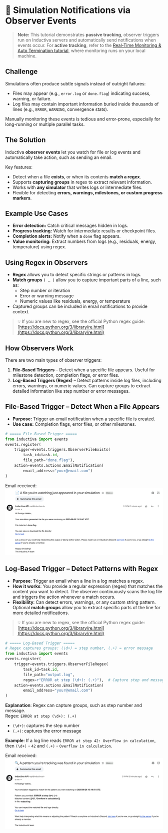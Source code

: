 # 📨 Simulation Notifications via Observer Events

> **Note:** This tutorial demonstrates **passive tracking**, observer triggers run on Inductiva servers
> and automatically send notifications when events occur.
> For **active tracking**, refer to the [Real-Time Monitoring & Auto Termination tutorial](<real-time-simulation-monitoring>), where monitoring runs
> on your local machine.

## Challenge

Simulations often produce subtle signals instead of outright failures:

- Files may appear (e.g., `error.log` or `done.flag`) indicating success, warning, or failure.
- Log files may contain important information buried inside thousands of lines
  (e.g., `ERROR`, `WARNING`, convergence stats).

Manually monitoring these events is tedious and error-prone,
especially for long-running or multiple parallel tasks.


## The Solution

Inductiva **observer events** let you watch for file or log events and automatically take action, 
such as sending an email.

Key features:

- Detect when a file **exists**, or when its contents **match a regex**.
- Supports **capturing groups** in regex to extract relevant information.
- Works with **any simulator** that writes logs or intermediate files.
- Flexible for detecting **errors, warnings, milestones, or custom progress markers**.

## Example Use Cases

- **Error detection:** Catch critical messages hidden in logs.
- **Progress tracking:** Watch for intermediate results or checkpoint files.
- **Completion alerts:** Notify when a `done` flag appears.
- **Value monitoring:** Extract numbers from logs (e.g., residuals, energy, temperature) using regex.

## Using Regex in Observers

- **Regex** allows you to detect specific strings or patterns in logs.
- **Match groups** `( … )` allow you to capture important parts of a line, such as:
  - Step number or iteration
  - Error or warning message
  - Numeric values like residuals, energy, or temperature
- Captured groups can be included in email notifications to provide context.

> 💡 If you are new to regex, see the official Python regex guide:  
> [https://docs.python.org/3/library/re.html](https://docs.python.org/3/library/re.html)


## How Observers Work

There are two main types of observer triggers:

1. **File-Based Triggers** – Detect when a specific file appears. Useful for milestone detection, completion flags, or error files.  
2. **Log-Based Triggers (Regex)** – Detect patterns inside log files, including errors, warnings, or numeric values. Can capture groups to extract detailed information like step number or error messages.


## File-Based Trigger – Detect When a File Appears

- **Purpose:** Trigger an email notification when a specific file is created.
- **Use case:** Completion flags, error files, or other milestones.


```python
# ===== File-Based Trigger =====
from inductiva import events
events.register(
    trigger=events.triggers.ObserverFileExists(
        task_id=task.id,
        file_path="done.flag"),
    action=events.actions.EmailNotification(
        email_address="your@email.com")
)
```
Email received:
![File email](static/file-email.png)

## Log-Based Trigger – Detect Patterns with Regex

- **Purpose**: Trigger an email when a line in a log matches a regex.
- **How it works**: You provide a regular expression (regex) that matches the content you want to detect. The observer continuously scans the log file and triggers the action whenever a match occurs.
- **Flexibility**: Can detect errors, warnings, or any custom string pattern. Optional **match groups** allow you to extract specific parts of the line for more detailed notifications.

> 💡 If you are new to regex, see the official Python regex guide:
> [https://docs.python.org/3/library/re.html](https://docs.python.org/3/library/re.html)

```python
# ===== Log-Based Trigger =====
# Regex captures groups: (\d+) = step number, (.+) = error message
from inductiva import events
events.register(
    trigger=events.triggers.ObserverFileRegex(
        task_id=task.id,
        file_path="output.log",
        regex=r"ERROR at step (\d+): (.+)"),  # Capture step and message
    action=events.actions.EmailNotification(
        email_address="your@email.com")
)
```

**Explanation**: Regex can capture groups, such as step number and message.  
Regex: `ERROR at step (\d+): (.+)`  
 - `(\d+)`: captures the step number  
 - `(.+)`: captures the error message  

**Example**: If a log line reads `ERROR at step 42: Overflow in calculation`, then `(\d+)` - `42` and `(.+)` - `Overflow in calculation`.

Email received:
![Regex email](static/regex-email.png)
